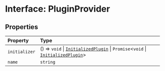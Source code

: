 # Interface: PluginProvider

## Properties

| Property | Type |
| :------ | :------ |
| `initializer` | () => `void` \| [`InitializedPlugin`](InitializedPlugin.md) \| `Promise`\<`void` \| [`InitializedPlugin`](InitializedPlugin.md)\> |
| `name` | `string` |
